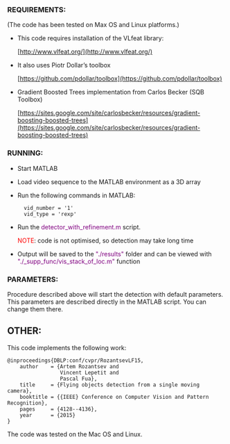 ### REQUIREMENTS:
(The code has been tested on Max OS and Linux platforms.)

* This code requires installation of the VLfeat library: <p>[http://www.vlfeat.org/](http://www.vlfeat.org/)</p>
* It also uses Piotr Dollar’s toolbox <p>[https://github.com/pdollar/toolbox](https://github.com/pdollar/toolbox)</p>
* Gradient Boosted Trees implementation from Carlos Becker (SQB Toolbox) <p> [https://sites.google.com/site/carlosbecker/resources/gradient-boosting-boosted-trees](https://sites.google.com/site/carlosbecker/resources/gradient-boosting-boosted-trees) </p>


### RUNNING:

* Start MATLAB            
* Load video sequence to the MATLAB environment as a 3D array
* Run the following commands in MATLAB:

        vid_number = '1'
        vid_type = 'rexp'
* Run the <span style="color:purple"> detector_with_refinement.m </span> script. <p> <span style="color:red">NOTE</span>: code is not optimised, so detection may take long time </p>
    
* Output will be saved to the <span style="color:purple">"./results"</span> folder and can be viewed with <span style="color:purple">"./_supp_func/vis_stack_of_loc.m"</span> function		

### PARAMETERS:

Procedure described above will start the detection with default parameters. This parameters are described directly in the MATLAB script. You can change them there.

## OTHER:

This code implements the following work:

    @inproceedings{DBLP:conf/cvpr/RozantsevLF15,
        author    = {Artem Rozantsev and
                     Vincent Lepetit and
                     Pascal Fua},
        title     = {Flying objects detection from a single moving camera},
        booktitle = {{IEEE} Conference on Computer Vision and Pattern Recognition},
        pages     = {4128--4136},
        year      = {2015}
    }

The code was tested on the Mac OS and Linux. 	
	
